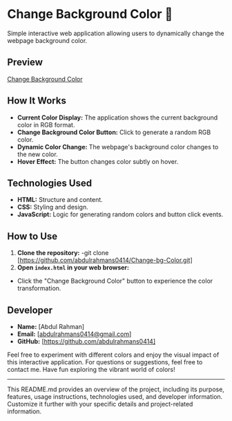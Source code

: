 # Change Background Color 🎨

Simple interactive web application allowing users to dynamically change the webpage background color.

## Preview

[Change Background Color](https://jolly-maamoul-588ae0.netlify.app) 

## How It Works

- **Current Color Display:** The application shows the current background color in RGB format.
- **Change Background Color Button:** Click to generate a random RGB color.
- **Dynamic Color Change:** The webpage's background color changes to the new color.
- **Hover Effect:** The button changes color subtly on hover.

## Technologies Used

- **HTML:** Structure and content.
- **CSS:** Styling and design.
- **JavaScript:** Logic for generating random colors and button click events.

## How to Use

1. **Clone the repository:**
-git clone [https://github.com/abdulrahmans0414/Change-bg-Color.git]
2. **Open `index.html` in your web browser:**
- Click the "Change Background Color" button to experience the color transformation.

## Developer

- **Name:** [Abdul Rahman]
- **Email:** [abdulrahmans0414@gmail.com]
- **GitHub:** [https://github.com/abdulrahmans0414]

Feel free to experiment with different colors and enjoy the visual impact of this interactive application. For questions or suggestions, feel free to contact me. Have fun exploring the vibrant world of colors!

---

This README.md provides an overview of the project, including its purpose, features, usage instructions, technologies used, and developer information. Customize it further with your specific details and project-related information.

